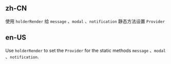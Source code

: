 ## zh-CN

使用 `holderRender` 给 `message` 、`modal` 、`notification` 静态方法设置 `Provider`

## en-US

Use `holderRender` to set the `Provider` for the static methods `message` 、`modal` 、`notification`.
